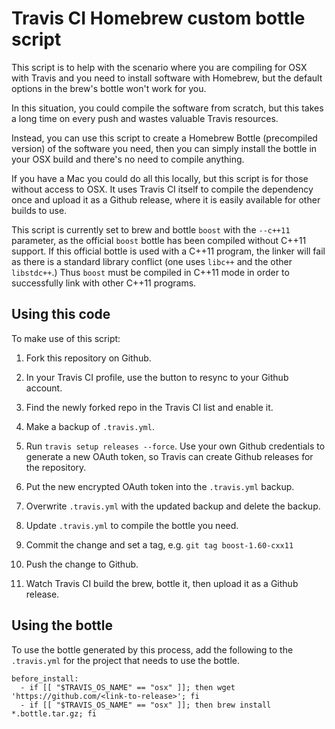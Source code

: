 Travis CI Homebrew custom bottle script
=======================================

This script is to help with the scenario where you are compiling for OSX with
Travis and you need to install software with Homebrew, but the default options
in the brew's bottle won't work for you.

In this situation, you could compile the software from scratch, but this takes
a long time on every push and wastes valuable Travis resources.

Instead, you can use this script to create a Homebrew Bottle (precompiled
version) of the software you need, then you can simply install the bottle in
your OSX build and there's no need to compile anything.

If you have a Mac you could do all this locally, but this script is for those
without access to OSX.  It uses Travis CI itself to compile the dependency once
and upload it as a Github release, where it is easily available for other
builds to use.

This script is currently set to brew and bottle `boost` with the `--c++11`
parameter, as the official `boost` bottle has been compiled without C++11
support.  If this official bottle is used with a C++11 program, the linker will
fail as there is a standard library conflict (one uses `libc++` and the other
`libstdc++`.)  Thus `boost` must be compiled in C++11 mode in order to
successfully link with other C++11 programs.

Using this code
---------------

To make use of this script:

   1. Fork this repository on Github.

   2. In your Travis CI profile, use the button to resync to your Github
      account.

   3. Find the newly forked repo in the Travis CI list and enable it.

   4. Make a backup of `.travis.yml`.

   5. Run `travis setup releases --force`.  Use your own Github credentials to
      generate a new OAuth token, so Travis can create Github releases for the
      repository.

   6. Put the new encrypted OAuth token into the `.travis.yml` backup.

   7. Overwrite `.travis.yml` with the updated backup and delete the backup.

   8. Update `.travis.yml` to compile the bottle you need.

   9. Commit the change and set a tag, e.g. `git tag boost-1.60-cxx11`

  10. Push the change to Github.

  11. Watch Travis CI build the brew, bottle it, then upload it as a Github
      release.

Using the bottle
----------------

To use the bottle generated by this process, add the following to the
`.travis.yml` for the project that needs to use the bottle.

    before_install:
      - if [[ "$TRAVIS_OS_NAME" == "osx" ]]; then wget 'https://github.com/<link-to-release>'; fi
      - if [[ "$TRAVIS_OS_NAME" == "osx" ]]; then brew install *.bottle.tar.gz; fi
